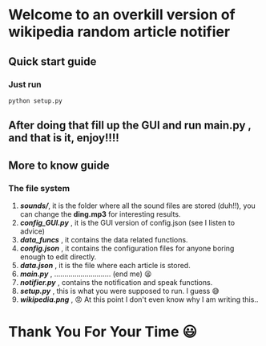 # Welcome to an overkill version of wikipedia random article notifier

## Quick start guide
### Just run 
```
python setup.py
```
## After doing that fill up the GUI and run **main.py** , and that is it, enjoy!!!!

## More to know guide
### The file system
1. ***sounds/***, it is the folder where all the sound files are stored (duh!!), you can change the **ding.mp3** for interesting results.
2. ***config_GUI.py*** , it is the GUI version of config.json (see I listen to advice)
3. ***data_funcs*** , it contains the data related functions.
4. ***config.json*** , it contains the configuration files for anyone boring enough to edit directly.
5. ***data.json*** , it is the file where each article is stored.
6. ***main.py*** , ............................  (end me) :tired_face:
7. ***notifier.py*** , contains the notification and speak functions.
8. ***setup.py*** , this is what you were supposed to run. I guess :sweat_smile:
9. ***wikipedia.png*** , :rage: At this point I don't even know why I am writing this..

# Thank You For Your Time :smiley:
